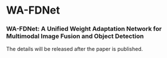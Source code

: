 # WA-FDNet

### WA-FDNet: A Unified Weight Adaptation Network for Multimodal Image Fusion and Object Detection

The details will be released after the paper is published.